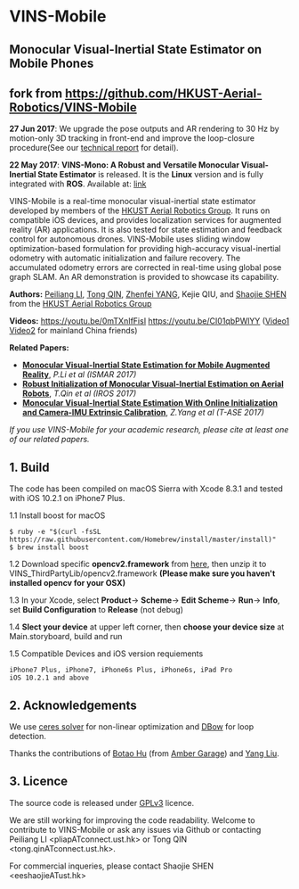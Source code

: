 # VINS-Mobile
## Monocular Visual-Inertial State Estimator on Mobile Phones
## fork from https://github.com/HKUST-Aerial-Robotics/VINS-Mobile
**27 Jun 2017**: We upgrade the pose outputs and AR rendering to 30 Hz by motion-only 3D tracking in front-end and improve the loop-closure procedure(See our [technical report](https://github.com/HKUST-Aerial-Robotics/VINS-Mono/blob/master/support_files/paper/tro_technical_report.pdf) for detail).

**22 May 2017**:  **VINS-Mono: A Robust and Versatile Monocular Visual-Inertial State Estimator** is released. It is the **Linux** version and is fully integrated with **ROS**. Available at: [link](https://github.com/HKUST-Aerial-Robotics/VINS-Mono)


VINS-Mobile is a real-time monocular visual-inertial state estimator developed by members of the [HKUST Aerial Robotics Group](http://uav.ust.hk/). It runs on compatible iOS devices, and provides localization services for augmented reality (AR) applications. It is also tested for state estimation and feedback control for autonomous drones. VINS-Mobile uses sliding window optimization-based formulation for providing high-accuracy visual-inertial odometry with automatic initialization and failure recovery. The accumulated odometry errors are corrected in real-time using global pose graph SLAM. An AR demonstration is provided to showcase its capability.

**Authors:** [Peiliang LI](https://peiliangli.github.io/), [Tong QIN](http://www.qintonguav.com), [Zhenfei YANG](https://github.com/dvorak0), Kejie QIU, and [Shaojie SHEN](http://www.ece.ust.hk/ece.php/profile/facultydetail/eeshaojie) from the [HKUST Aerial Robotics Group](http://uav.ust.hk/)

**Videos:** https://youtu.be/0mTXnIfFisI https://youtu.be/CI01qbPWlYY ([Video1](http://www.bilibili.com/video/av10813373/) [Video2](http://www.bilibili.com/video/av10813030/) for mainland China friends)

**Related Papers:**
* [**Monocular Visual-Inertial State Estimation for Mobile Augmented Reality**](https://github.com/PeiliangLi/peiliangli.github.io/blob/master/docs/ismar2017li.pdf), *P.Li et al (ISMAR 2017)*
* [**Robust Initialization of Monocular Visual-Inertial Estimation on Aerial Robots**](http://www.ece.ust.hk/~eeshaojie/iros2017tong.pdf), *T.Qin et al (IROS 2017)*
* [**Monocular Visual-Inertial State Estimation With Online Initialization and Camera-IMU Extrinsic Calibration**](http://ieeexplore.ieee.org/document/7463059/), *Z.Yang et al (T-ASE 2017)*

*If you use VINS-Mobile for your academic research, please cite at least one of our related papers.*

## 1. Build

The code has been compiled on macOS Sierra with Xcode 8.3.1 and tested with iOS 10.2.1 on iPhone7 Plus.

1.1 Install boost for macOS
```
$ ruby -e "$(curl -fsSL https://raw.githubusercontent.com/Homebrew/install/master/install)"
$ brew install boost
```

1.2 Download specific **opencv2.framework** from [here](http://uav.ust.hk/storage/opencv2.framework.zip), then unzip it to VINS_ThirdPartyLib/opencv2.framework
    **(Please make sure you haven't installed opencv for your OSX)**

1.3 In your Xcode, select **Product**-> **Scheme**-> **Edit Scheme**-> **Run**-> **Info**, set **Build Configuration** to **Release** (not debug)

1.4 **Slect your device** at upper left corner, then **choose your device size** at Main.storyboard, build and run

1.5 Compatible Devices and iOS version requiements

	iPhone7 Plus, iPhone7, iPhone6s Plus, iPhone6s, iPad Pro
	iOS 10.2.1 and above

## 2. Acknowledgements

We use [ceres solver](http://ceres-solver.org/) for non-linear optimization and [DBow](https://github.com/dorian3d/DBoW2) for loop detection.

Thanks the contributions of [Botao Hu](http://amber.botao.hu/) (from [Amber Garage](https://ambergarage.com/)) and [Yang Liu](https://github.com/wandermyz).

## 3. Licence

The source code is released under [GPLv3](http://www.gnu.org/licenses/) licence.

We are still working for improving the code readability. Welcome to contribute to VINS-Mobile or ask any issues via Github or contacting Peiliang LI <pliapATconnect.ust.hk> or Tong QIN <tong.qinATconnect.ust.hk>.

For commercial inqueries, please contact Shaojie SHEN <eeshaojieATust.hk>
